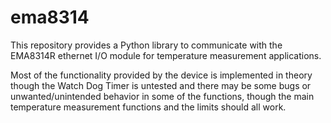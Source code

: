 # ema8314

This repository provides a Python library to communicate with the EMA8314R ethernet I/O module for temperature measurement applications.

Most of the functionality provided by the device is implemented in theory though the Watch Dog Timer is untested and there may be some bugs or unwanted/unintended behavior in some of the functions, though the main temperature measurement functions and the limits should all work.
